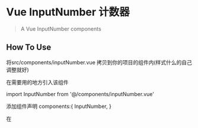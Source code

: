 # Vue InputNumber 计数器

> A Vue InputNumber components

## How To Use

将src/components/inputNumber.vue 拷贝到你的项目的组件内(样式什么的自己调整就好)

在需要用的地方引入该组件

import InputNumber from '@/components/inputNumber.vue'

添加组件声明
 components:{
    InputNumber,
  }

在<template> 中使用组件
<input-number></input-number>

#参数说明

### 可接收的参数
| 参数名称        | 说明           | 类型 | 默认值  |
| ------------- |:-------------:| -----:|
| value      | 传入输入框的值 | Number | 1 |
| step      | 计数器步长 | Number | 1 |
| max      | 允许设置的最大值 | Number |   99 |
| min       | 允许设置的最小值 | Number |    1 |
| itemIndex     | 传入数组的下标| Number   |  0 |

### 事件
| 事件名称        | 说明           | 返回值  |
| ------------- |:-------------:| -----:|
| subNum      |点击减号时触发 | object {inputNumber:修改后的值， itemIndex:传入的数组下标，标识修改了哪个组件} |
| addNum      |点击加号时触发 | object {inputNumber:修改后的值， itemIndex:传入的数组下标，标识修改了哪个组件} |
| inputChange    |输入框内容变化触发 | object {inputNumber:修改后的值， itemIndex:传入的数组下标，标识修改了哪个组件} |


For a detailed explanation on how things work, check out the [guide](http://vuejs-templates.github.io/webpack/) and [docs for vue-loader](http://vuejs.github.io/vue-loader).

